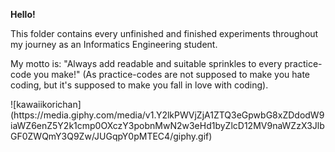 **<p> Hello! </p>** 
<p> This folder contains every unfinished and finished experiments throughout my journey as an Informatics Engineering student. </p>
My motto is: "Always add readable and suitable sprinkles to every practice-code you make!" (As practice-codes are not supposed to make you hate coding, but it's supposed to make you fall in love with coding).
<p>![kawaiikorichan](https://media.giphy.com/media/v1.Y2lkPWVjZjA1ZTQ3eGpwbG8xZDdodW9iaWZ6enZ5Y2k1cmp0OXczY3pobnMwN2w3eHd1byZlcD12MV9naWZzX3JlbGF0ZWQmY3Q9Zw/JUGqpY0pMTEC4/giphy.gif)</p>
